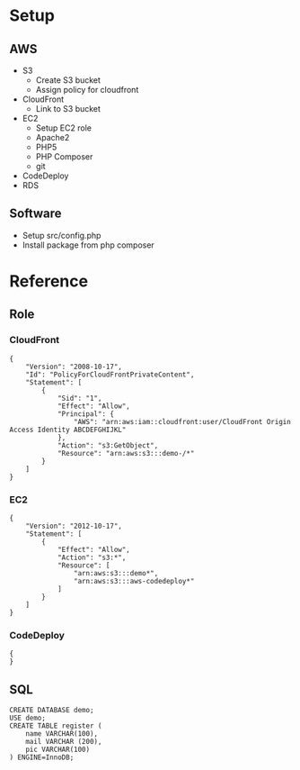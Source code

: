 
# Setup
## AWS
- S3
    - Create S3 bucket
    - Assign policy for cloudfront
- CloudFront
    - Link to S3 bucket
- EC2
    - Setup EC2 role
    - Apache2
    - PHP5
    - PHP Composer
    - git
- CodeDeploy
- RDS

## Software
- Setup src/config.php
- Install package from php composer

# Reference
## Role
### CloudFront
```
{
	"Version": "2008-10-17",
	"Id": "PolicyForCloudFrontPrivateContent",
	"Statement": [
		{
			"Sid": "1",
			"Effect": "Allow",
			"Principal": {
				"AWS": "arn:aws:iam::cloudfront:user/CloudFront Origin Access Identity ABCDEFGHIJKL"
			},
			"Action": "s3:GetObject",
			"Resource": "arn:aws:s3:::demo-/*"
		}
	]
}
```
### EC2
```
{
    "Version": "2012-10-17",
    "Statement": [
        {
            "Effect": "Allow",
            "Action": "s3:*",
            "Resource": [
                "arn:aws:s3:::demo*",
                "arn:aws:s3:::aws-codedeploy*"
            ]
        }
    ]
}
``` 
### CodeDeploy
```
{
}
```

## SQL
```
CREATE DATABASE demo;
USE demo;
CREATE TABLE register (
    name VARCHAR(100),
    mail VARCHAR (200),
    pic VARCHAR(100)
) ENGINE=InnoDB;
```